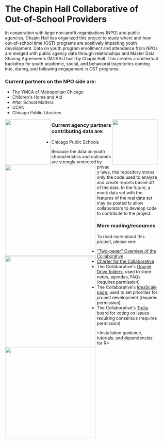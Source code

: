 The Chapin Hall Collaborative of Out-of-School Providers
========================================================

In cooperation with large non-profit organizations (NPO) and public agencies, Chapin Hall has organized this project to study where and how out-of-school time (OST) programs are positively impacting youth development. Data on youth program enrollment and attendance from NPOs are merged with public agency data through relationships and Master Data Sharing Agreements (MDSAs) built by Chapin Hall. This creates a contextual backdrop for youth academic, social, and behavioral trajectories coming into, during, and following engagement in OST programs.

### Current partners on the NPO side are:
* The YMCA of Metropolitan Chicago
* Children's Home and Aid
* After School Matters
* UCAN
* Chicago Public Libraries


<img src="http://www.indeed.com/cmp/_s/logos/d68b928dd5077a4e" width="150" align="left">
<img src="https://fbcdn-profile-a.akamaihd.net/hprofile-ak-frc3/t1/p160x160/548371_10150709111713959_141175662_a.jpg" width="150" align="right">
<img src="http://www.afterschoolmatters.org/sites/default/files/asm_logo_2color.png" width="300" align="left">
<img src="https://evbdn.eventbrite.com/s3-s3/eventlogos/5398039/ucantmlargegreenlogojpg.jpg" width="300" align="left">
<img src="http://schurzhs.org/pics/library%20logo.GIF" width="300" align="left">



### Current agency partners contributing data are:
* Chicago Public Schools

Because the data on youth characteristics and outcomes are strongly protected by privacy laws, this repository stores only the code used to analyze and create reports based off of the data. In the future, a mock data set with the features of the real data set may be posted to allow collaborators to develop code to contribute to the project.

### More reading/resources

To read more about this project, please see:
* ["Two-pager" Overview of the Collaborative](https://drive.google.com/file/d/0B6Z01JezxTRUaG1MNTZXSEFaenc/edit?usp=sharing)
* [Charter for the Collaborative](https://drive.google.com/file/d/0B6Z01JezxTRUMDRIazN6N21SQ28/edit?usp=sharing)
* The Collaborative's [Google Drive folders](https://drive.google.com/#folders/0B6Z01JezxTRUWjhLaXJIOEJlODA), used to store notes, agendas, FAQs (requires permission)
* The Collaborative's [IdeaScale page](http://ostcollab.ideascale.com/), used to set priorities for project development (requires permission)
* The Collaborative's [Trello board](https://trello.com/b/w1k2cI8T/chapin-hall-collaborative-group-consensus-board) for voting on issues requiring consensus (requires permission)

<Installation guidance, tutorials, and dependencies for R>
